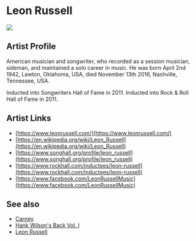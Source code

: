 # Leon Russell

![](../../asssets/artists/Leon_Russell.png)

## Artist Profile

American musician and songwriter, who recorded as a session musician, sideman, and maintained a solo career in music. He was born April 2nd 1942, Lawton, Oklahoma, USA, died November 13th 2016, Nashville, Tennessee, USA.

Inducted into Songwriters Hall of Fame in 2011.
Inducted into Rock & Roll Hall of Fame in 2011.

## Artist Links

- [https://www.leonrussell.com/](https://www.leonrussell.com/)
- [https://en.wikipedia.org/wiki/Leon_Russell](https://en.wikipedia.org/wiki/Leon_Russell)
- [https://www.songhall.org/profile/leon_russell](https://www.songhall.org/profile/leon_russell)
- [https://www.rockhall.com/inductees/leon-russell](https://www.rockhall.com/inductees/leon-russell)
- [https://www.facebook.com/LeonRussellMusic](https://www.facebook.com/LeonRussellMusic)


## See also

- [Carney](Leon_Russell-Carney.md)
- [Hank Wilson's Back Vol. I](Leon_Russell-Hank_Wilsons_Back_Vol_I.md)
- [Leon Russell](Leon_Russell-Leon_Russell.md)
